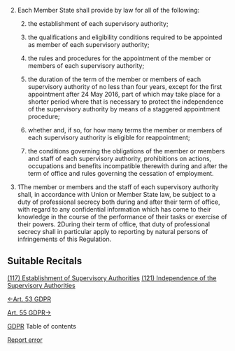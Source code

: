 


2. Each Member State shall provide by law for all of the following:

	
	2. the establishment of each supervisory authority;
	
	4. the qualifications and eligibility conditions required to be appointed as member of each supervisory authority;
	
	6. the rules and procedures for the appointment of the member or members of each supervisory authority;
	
	8. the duration of the term of the member or members of each supervisory authority of no less than four years, except for the first appointment after 24 May 2016, part of which may take place for a shorter period where that is necessary to protect the independence of the supervisory authority by means of a staggered appointment procedure;
	
	10. whether and, if so, for how many terms the member or members of each supervisory authority is eligible for reappointment;
	
	12. the conditions governing the obligations of the member or members and staff of each supervisory authority, prohibitions on actions, occupations and benefits incompatible therewith during and after the term of office and rules governing the cessation of employment.


4. 1The member or members and the staff of each supervisory authority shall, in accordance with Union or Member State law, be subject to a duty of professional secrecy both during and after their term of office, with regard to any confidential information which has come to their knowledge in the course of the performance of their tasks or exercise of their powers. 2During their term of office, that duty of professional secrecy shall in particular apply to reporting by natural persons of infringements of this Regulation.




## Suitable Recitals



[(117) Establishment of Supervisory Authorities](https://gdpr-info.eu/recitals/no-117/)
[(121) Independence of the Supervisory Authorities](https://gdpr-info.eu/recitals/no-121/)




[←Art. 53 GDPR](https://gdpr-info.eu/art-53-gdpr/ "Art. 53 GDPR - General conditions for the members of the supervisory authority")


[Art. 55 GDPR→](https://gdpr-info.eu/art-55-gdpr/ "Art. 55 GDPR - Competence")



[GDPR](https://gdpr-info.eu)
Table of contents


[Report error](https://gdpr-info.eu/gf/?TB_iframe=true&height=306 "Your message")

